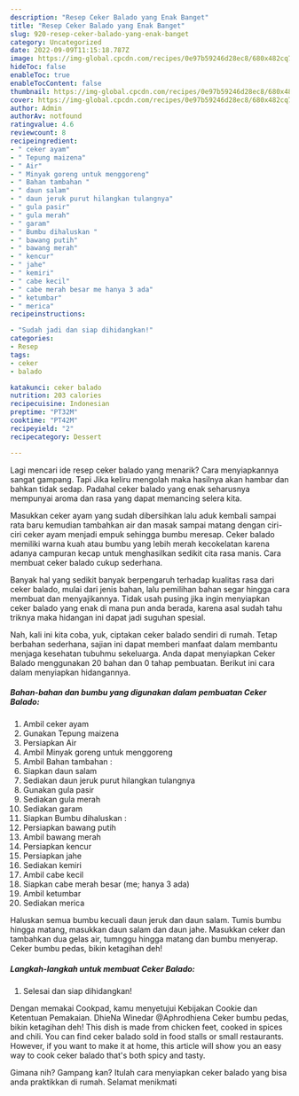 ```yaml
---
description: "Resep Ceker Balado yang Enak Banget"
title: "Resep Ceker Balado yang Enak Banget"
slug: 920-resep-ceker-balado-yang-enak-banget
category: Uncategorized
date: 2022-09-09T11:15:18.787Z
image: https://img-global.cpcdn.com/recipes/0e97b59246d28ec8/680x482cq70/ceker-balado-foto-resep-utama.jpg
hideToc: false
enableToc: true
enableTocContent: false
thumbnail: https://img-global.cpcdn.com/recipes/0e97b59246d28ec8/680x482cq70/ceker-balado-foto-resep-utama.jpg
cover: https://img-global.cpcdn.com/recipes/0e97b59246d28ec8/680x482cq70/ceker-balado-foto-resep-utama.jpg
author: Admin
authorAv: notfound
ratingvalue: 4.6
reviewcount: 8
recipeingredient:
- " ceker ayam"
- " Tepung maizena"
- " Air"
- " Minyak goreng untuk menggoreng"
- " Bahan tambahan "
- " daun salam"
- " daun jeruk purut hilangkan tulangnya"
- " gula pasir"
- " gula merah"
- " garam"
- " Bumbu dihaluskan "
- " bawang putih"
- " bawang merah"
- " kencur"
- " jahe"
- " kemiri"
- " cabe kecil"
- " cabe merah besar me hanya 3 ada"
- " ketumbar"
- " merica"
recipeinstructions:

- "Sudah jadi dan siap dihidangkan!"
categories:
- Resep
tags:
- ceker
- balado

katakunci: ceker balado 
nutrition: 203 calories
recipecuisine: Indonesian
preptime: "PT32M"
cooktime: "PT42M"
recipeyield: "2"
recipecategory: Dessert

---
```



Lagi mencari ide resep ceker balado yang menarik? Cara menyiapkannya sangat gampang. Tapi Jika keliru mengolah maka hasilnya akan hambar dan bahkan tidak sedap. Padahal ceker balado yang enak seharusnya mempunyai aroma dan rasa yang dapat memancing selera kita.


Masukkan ceker ayam yang sudah dibersihkan lalu aduk kembali sampai rata baru kemudian tambahkan air dan masak sampai matang dengan ciri-ciri ceker ayam menjadi empuk sehingga bumbu meresap. Ceker balado memiliki warna kuah atau bumbu yang lebih merah kecokelatan karena adanya campuran kecap untuk menghasilkan sedikit cita rasa manis. Cara membuat ceker balado cukup sederhana.

Banyak hal yang sedikit banyak berpengaruh terhadap kualitas rasa dari ceker balado, mulai dari jenis bahan, lalu pemilihan bahan segar hingga cara membuat dan menyajikannya. Tidak usah pusing jika ingin menyiapkan ceker balado yang enak di mana pun anda berada, karena asal sudah tahu triknya maka hidangan ini dapat jadi suguhan spesial.


Nah, kali ini kita coba, yuk, ciptakan ceker balado sendiri di rumah. Tetap berbahan sederhana, sajian ini dapat memberi manfaat dalam membantu menjaga kesehatan tubuhmu sekeluarga. Anda dapat menyiapkan Ceker Balado menggunakan 20 bahan dan 0 tahap pembuatan. Berikut ini cara dalam menyiapkan hidangannya.

<!--inarticleads1-->

##### Bahan-bahan dan bumbu yang digunakan dalam pembuatan Ceker Balado:

1. Ambil  ceker ayam
1. Gunakan  Tepung maizena
1. Persiapkan  Air
1. Ambil  Minyak goreng untuk menggoreng
1. Ambil  Bahan tambahan :
1. Siapkan  daun salam
1. Sediakan  daun jeruk purut hilangkan tulangnya
1. Gunakan  gula pasir
1. Sediakan  gula merah
1. Sediakan  garam
1. Siapkan  Bumbu dihaluskan :
1. Persiapkan  bawang putih
1. Ambil  bawang merah
1. Persiapkan  kencur
1. Persiapkan  jahe
1. Sediakan  kemiri
1. Ambil  cabe kecil
1. Siapkan  cabe merah besar (me; hanya 3 ada)
1. Ambil  ketumbar
1. Sediakan  merica


Haluskan semua bumbu kecuali daun jeruk dan daun salam. Tumis bumbu hingga matang, masukkan daun salam dan daun jahe. Masukkan ceker dan tambahkan dua gelas air, tumnggu hingga matang dan bumbu menyerap. Ceker bumbu pedas, bikin ketagihan deh! 

<!--inarticleads2-->

##### Langkah-langkah untuk membuat Ceker Balado:


1. Selesai dan siap dihidangkan!

Dengan memakai Cookpad, kamu menyetujui Kebijakan Cookie dan Ketentuan Pemakaian. DhieNa Winedar @Aphrodhiena Ceker bumbu pedas, bikin ketagihan deh! This dish is made from chicken feet, cooked in spices and chili. You can find ceker balado sold in food stalls or small restaurants. However, if you want to make it at home, this article will show you an easy way to cook ceker balado that&#39;s both spicy and tasty. 

Gimana nih? Gampang kan? Itulah cara menyiapkan ceker balado yang bisa anda praktikkan di rumah. Selamat menikmati
